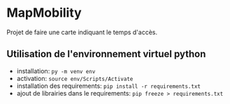 # MapMobility

Projet de faire une carte indiquant le temps d'accès.

## Utilisation de l'environnement virtuel python

- installation: `py -m venv env`
- activation: `source env/Scripts/Activate`
- installation des requirements: `pip install -r requirements.txt`
- ajout de librairies dans le requirements: `pip freeze > requirements.txt`
